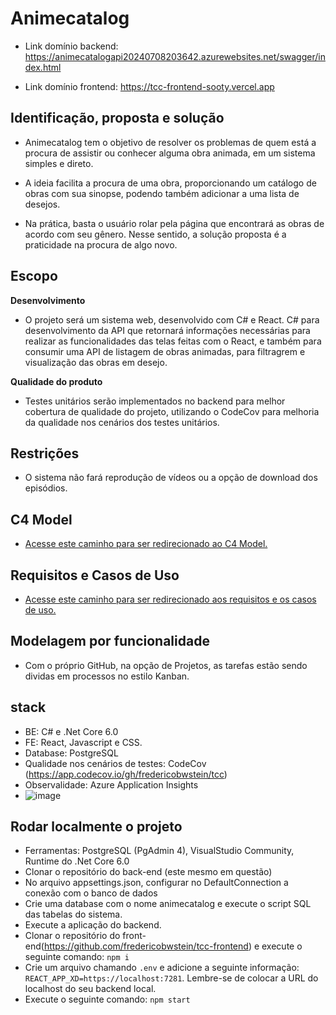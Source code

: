 # Animecatalog

- Link domínio backend: https://animecatalogapi20240708203642.azurewebsites.net/swagger/index.html
  
- Link domínio frontend: https://tcc-frontend-sooty.vercel.app

## Identificação, proposta e solução
- Animecatalog tem o objetivo de resolver os problemas de quem está a procura de assistir ou conhecer alguma obra animada, em um sistema simples e direto.

- A ideia facilita a procura de uma obra, proporcionando um catálogo de obras com sua sinopse, podendo também adicionar a uma lista de desejos.

- Na prática, basta o usuário rolar pela página que encontrará as obras de acordo com seu gênero. Nesse sentido, a solução proposta é a praticidade na procura de algo novo.


## Escopo

**Desenvolvimento**

- O projeto será um sistema web, desenvolvido com C# e React. C# para desenvolvimento da API que retornará informações necessárias para realizar as funcionalidades das telas feitas com o React, e também para consumir uma API de listagem de obras animadas, para filtragrem e visualização das obras em desejo.

**Qualidade do produto**

- Testes unitários serão implementados no backend para melhor cobertura de qualidade do projeto, utilizando o CodeCov para melhoria da qualidade nos cenários dos testes unitários.

## Restrições

- O sistema não fará reprodução de vídeos ou a opção de download dos episódios.

## C4 Model

- [Acesse este caminho para ser redirecionado ao C4 Model.](files/c4-model.md)

## Requisitos e Casos de Uso

- [Acesse este caminho para ser redirecionado aos requisitos e os casos de uso.](files/requirements-nonrequirementsl.md)

## Modelagem por funcionalidade
- Com o próprio GitHub, na opção de Projetos, as tarefas estão sendo dividas em processos no estilo Kanban.
## stack

- BE: C# e .Net Core 6.0
- FE:  React, Javascript e CSS.
- Database: PostgreSQL
- Qualidade nos cenários de testes: CodeCov (https://app.codecov.io/gh/fredericobwstein/tcc)
- Observalidade: Azure Application Insights
- ![image](https://github.com/fredericobwstein/tcc/assets/61890758/eb15cdbe-ee8e-42ef-9280-1d75d0e4f2bb)


## Rodar localmente o projeto
- Ferramentas: PostgreSQL (PgAdmin 4), VisualStudio Community, Runtime do .Net Core 6.0
- Clonar o repositório do back-end (este mesmo em questão)
- No arquivo appsettings.json, configurar no DefaultConnection a conexão com o banco de dados
- Crie uma database com o nome animecatalog e execute o script SQL das tabelas do sistema.
- Execute a aplicação do backend.
- Clonar o repositório do front-end(https://github.com/fredericobwstein/tcc-frontend) e execute o seguinte comando: `npm i`
- Crie um arquivo chamando `.env` e adicione a seguinte informação: `REACT_APP_XD=https://localhost:7281`. Lembre-se de colocar a URL do localhost do seu backend local.
- Execute o seguinte comando: `npm start`
